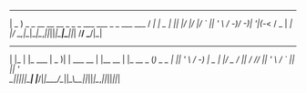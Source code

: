  ___                                                       __ 
| _ ) _  _  __  __  __ _  _ _   ___  ___  _ _  ___   ___  / _|
| _ \| || |/ _|/ _|/ _` || ' \ / -_)/ -_)| '_|(_-<  / _ \|  _|
|___/ \_,_|\__|\__|\__,_||_||_|\___|\___||_|  /__/  \___/|_|
 _    _            ___  _           _        _           _
| |_ | |_   ___   | _ )| | ___  __ | |__ __ | |_   __ _ (_) _ _
|  _|| ' \ / -_)  | _ \| |/ _ \/ _|| / // _|| ' \ / _` || || ' \
 \__||_||_|\___|  |___/|_|\___/\__||_\_\\__||_||_|\__,_||_||_||_|